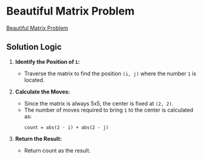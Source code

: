 # Beautiful Matrix Problem
[Beautiful Matrix Problem](https://codeforces.com/problemset/problem/263/A)

## Solution Logic
1. **Identify the Position of `1`:**
   - Traverse the matrix to find the position `(i, j)` where the number `1` is located.

2. **Calculate the Moves:**
   - Since the matrix is always 5x5, the center is fixed at `(2, 2)`.
   - The number of moves required to bring `1` to the center is calculated as:
     ```
     count = abs(2 - i) + abs(2 - j)
     ```

3. **Return the Result:**
   - Return count as the result.
